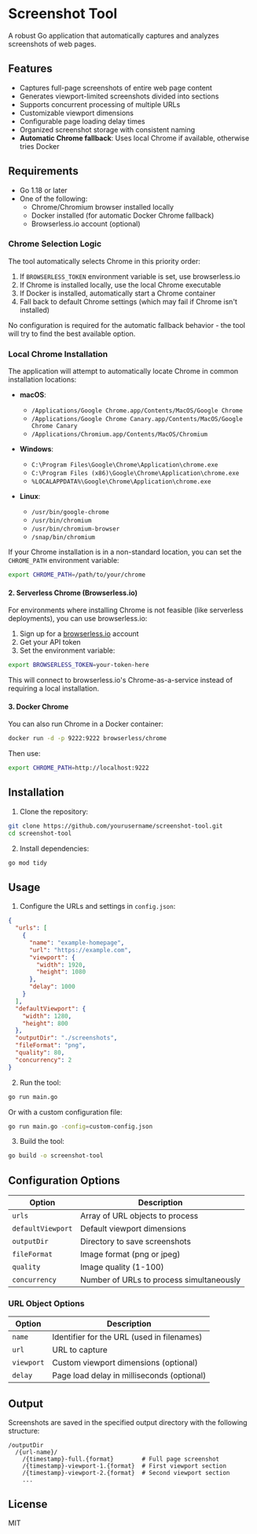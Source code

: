 # Screenshot Tool

A robust Go application that automatically captures and analyzes screenshots of web pages.

## Features

- Captures full-page screenshots of entire web page content
- Generates viewport-limited screenshots divided into sections
- Supports concurrent processing of multiple URLs
- Customizable viewport dimensions
- Configurable page loading delay times
- Organized screenshot storage with consistent naming
- **Automatic Chrome fallback**: Uses local Chrome if available, otherwise tries Docker

## Requirements

- Go 1.18 or later
- One of the following:
  - Chrome/Chromium browser installed locally
  - Docker installed (for automatic Docker Chrome fallback)
  - Browserless.io account (optional)

### Chrome Selection Logic

The tool automatically selects Chrome in this priority order:

1. If `BROWSERLESS_TOKEN` environment variable is set, use browserless.io
2. If Chrome is installed locally, use the local Chrome executable
3. If Docker is installed, automatically start a Chrome container
4. Fall back to default Chrome settings (which may fail if Chrome isn't installed)

No configuration is required for the automatic fallback behavior - the tool will try to find the best available option.

### Local Chrome Installation

The application will attempt to automatically locate Chrome in common installation locations:

- **macOS**: 
  - `/Applications/Google Chrome.app/Contents/MacOS/Google Chrome`
  - `/Applications/Google Chrome Canary.app/Contents/MacOS/Google Chrome Canary`
  - `/Applications/Chromium.app/Contents/MacOS/Chromium`

- **Windows**:
  - `C:\Program Files\Google\Chrome\Application\chrome.exe`
  - `C:\Program Files (x86)\Google\Chrome\Application\chrome.exe`
  - `%LOCALAPPDATA%\Google\Chrome\Application\chrome.exe`

- **Linux**:
  - `/usr/bin/google-chrome`
  - `/usr/bin/chromium`
  - `/usr/bin/chromium-browser`
  - `/snap/bin/chromium`

If your Chrome installation is in a non-standard location, you can set the `CHROME_PATH` environment variable:

```bash
export CHROME_PATH=/path/to/your/chrome
```

#### 2. Serverless Chrome (Browserless.io)

For environments where installing Chrome is not feasible (like serverless deployments), you can use browserless.io:

1. Sign up for a [browserless.io](https://browserless.io) account
2. Get your API token
3. Set the environment variable:

```bash
export BROWSERLESS_TOKEN=your-token-here
```

This will connect to browserless.io's Chrome-as-a-service instead of requiring a local installation.

#### 3. Docker Chrome

You can also run Chrome in a Docker container:

```bash
docker run -d -p 9222:9222 browserless/chrome
```

Then use:

```bash
export CHROME_PATH=http://localhost:9222
```

## Installation

1. Clone the repository:
```bash
git clone https://github.com/yourusername/screenshot-tool.git
cd screenshot-tool
```

2. Install dependencies:
```bash
go mod tidy
```

## Usage

1. Configure the URLs and settings in `config.json`:
```json
{
  "urls": [
    {
      "name": "example-homepage",
      "url": "https://example.com",
      "viewport": {
        "width": 1920,
        "height": 1080
      },
      "delay": 1000
    }
  ],
  "defaultViewport": {
    "width": 1280,
    "height": 800
  },
  "outputDir": "./screenshots",
  "fileFormat": "png",
  "quality": 80,
  "concurrency": 2
}
```

2. Run the tool:
```bash
go run main.go
```

Or with a custom configuration file:
```bash
go run main.go -config=custom-config.json
```

3. Build the tool:
```bash
go build -o screenshot-tool
```

## Configuration Options

| Option | Description |
|--------|-------------|
| `urls` | Array of URL objects to process |
| `defaultViewport` | Default viewport dimensions |
| `outputDir` | Directory to save screenshots |
| `fileFormat` | Image format (png or jpeg) |
| `quality` | Image quality (1-100) |
| `concurrency` | Number of URLs to process simultaneously |

### URL Object Options

| Option | Description |
|--------|-------------|
| `name` | Identifier for the URL (used in filenames) |
| `url` | URL to capture |
| `viewport` | Custom viewport dimensions (optional) |
| `delay` | Page load delay in milliseconds (optional) |

## Output

Screenshots are saved in the specified output directory with the following structure:

```
/outputDir
  /{url-name}/
    /{timestamp}-full.{format}        # Full page screenshot
    /{timestamp}-viewport-1.{format}  # First viewport section
    /{timestamp}-viewport-2.{format}  # Second viewport section
    ...
```

## License

MIT 